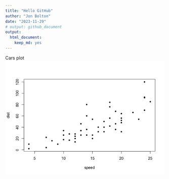 ```yaml
---
title: "Hello GitHub"
author: "Jon Bolton"
date: "2023-11-29"
# output: github_document
output: 
  html_document: 
    keep_md: yes
---
```


Cars plot
![A cool plot.](hello-github_files/figure-html/cool-plot-1.png)
